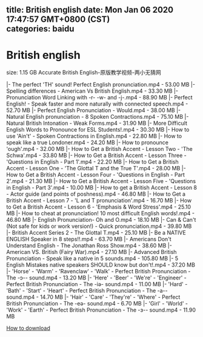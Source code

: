 
title: British english
date: Mon Jan 06 2020 17:47:57 GMT+0800 (CST)    
categories: baidu
---

# British english
size: 1.15 GB
 Accurate British English-原版教学视频-两小无猜网
 
|- The perfect 'TH' sound! Perfect English pronunciation.mp4 - 53.00 MB
|- Spelling differences - American Vs British English.mp4 - 33.30 MB
|- Pronunciation Word Linking with -r- -w- and -j-.mp4 - 88.90 MB
|- Perfect English! - Speak faster and more naturally with connected speech.mp4 - 52.70 MB
|- Perfect English Pronunciation - Would.mp4 - 38.00 MB
|- Natural English pronunciation - 8 Spoken Contractions.mp4 - 75.10 MB
|- Natural British Intonation - Weak Forms.mp4 - 31.90 MB
|- More Difficult English Words to Pronounce for ESL Students!.mp4 - 30.30 MB
|- How to use 'Ain't' - Spoken Contractions in English.mp4 - 22.80 MB
|- How to speak like a true Londoner.mp4 - 24.20 MB
|- How to pronounce 'ough'.mp4 - 32.00 MB
|- How to Get a British Accent - Lesson Two - 'The Schwa'.mp4 - 33.80 MB
|- How to Get a British Accent - Lesson Three - 'Questions in English - Part 1'.mp4 - 22.20 MB
|- How to Get a British Accent - Lesson One - 'The Glottal T and the True T'.mp4 - 28.00 MB
|- How to Get a British Accent - Lesson Four - 'Questions in English - Part 2'.mp4 - 21.30 MB
|- How to Get a British Accent - Lesson Five - 'Questions in English - Part 3'.mp4 - 10.00 MB
|- How to get a British Accent - Lesson 8 - Actor guide (and points of poshness).mp4 - 46.80 MB
|- How to Get a British Accent - Lesson 7 - 'L and T pronunciation'.mp4 - 16.70 MB
|- How to Get a British Accent - Lesson 6 - 'Emphasis & Word Stress'.mp4 - 25.10 MB
|- How to cheat at pronunciation! 10 most difficult English words!.mp4 - 46.80 MB
|- English Pronunciation- Oh and O.mp4 - 18.10 MB
|- Can & Can't (Not safe for kids or work version!) - Quick pronunciation.mp4 - 39.80 MB
|- British Accent Series 2 - The Glottal T.mp4 - 25.10 MB
|- Be a NATIVE ENGLISH Speaker in 8 steps!!.mp4 - 63.70 MB
|- Americans Don't Understand English - The Jonathan Ross Show.mp4 - 38.60 MB
|- American VS. British (Fairy War).mp4 - 27.10 MB
|- Advanced British Pronunciation - Speak like a native in 5 sounds.mp4 - 105.80 MB
|- 5 English Mistakes native speakers SHOULD know but don't!.mp4 - 37.20 MB
|- 'Horse' - 'Warm' - 'Ravenclaw' - 'Walk' - Perfect British Pronunciation - The -ɔ-- sound.mp4 - 13.20 MB
|- 'Here' - 'Beer' - 'We're' - 'Engineer' - Perfect British Pronunciation - The -iə- sound.mp4 - 11.00 MB
|- 'Hard' - 'Bath' - 'Start' - 'Heart' - Perfect British Pronunciation - The -a-- sound.mp4 - 14.70 MB
|- 'Hair' - 'Care' - 'They're' - 'Where' - Perfect British Pronunciation - The -eə- sound.mp4 - 6.70 MB
|- 'Girl' - 'World' - 'Work' - 'Earth' - Perfect British Pronunciation - The -ɜ-- sound.mp4 - 11.90 MB

[How to download](https://bpcam.bemobtrk.com/go/2ceec3aa-1ca2-46d6-b9ff-aaa5c184517c?jno=4662)